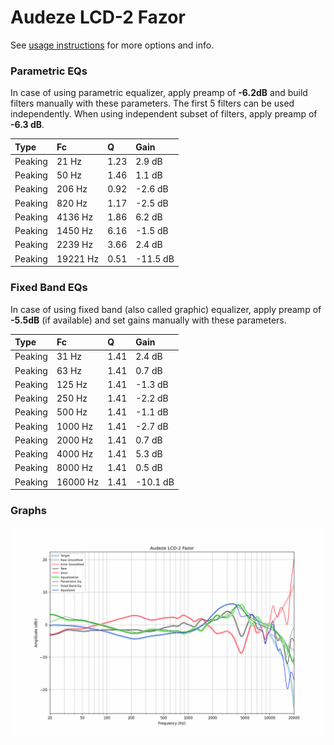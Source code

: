 # Audeze LCD-2 Fazor
See [usage instructions](https://github.com/jaakkopasanen/AutoEq#usage) for more options and info.

### Parametric EQs
In case of using parametric equalizer, apply preamp of **-6.2dB** and build filters manually
with these parameters. The first 5 filters can be used independently.
When using independent subset of filters, apply preamp of **-6.3 dB**.

| Type    | Fc       |    Q | Gain     |
|:--------|:---------|:-----|:---------|
| Peaking | 21 Hz    | 1.23 | 2.9 dB   |
| Peaking | 50 Hz    | 1.46 | 1.1 dB   |
| Peaking | 206 Hz   | 0.92 | -2.6 dB  |
| Peaking | 820 Hz   | 1.17 | -2.5 dB  |
| Peaking | 4136 Hz  | 1.86 | 6.2 dB   |
| Peaking | 1450 Hz  | 6.16 | -1.5 dB  |
| Peaking | 2239 Hz  | 3.66 | 2.4 dB   |
| Peaking | 19221 Hz | 0.51 | -11.5 dB |

### Fixed Band EQs
In case of using fixed band (also called graphic) equalizer, apply preamp of **-5.5dB**
(if available) and set gains manually with these parameters.

| Type    | Fc       |    Q | Gain     |
|:--------|:---------|:-----|:---------|
| Peaking | 31 Hz    | 1.41 | 2.4 dB   |
| Peaking | 63 Hz    | 1.41 | 0.7 dB   |
| Peaking | 125 Hz   | 1.41 | -1.3 dB  |
| Peaking | 250 Hz   | 1.41 | -2.2 dB  |
| Peaking | 500 Hz   | 1.41 | -1.1 dB  |
| Peaking | 1000 Hz  | 1.41 | -2.7 dB  |
| Peaking | 2000 Hz  | 1.41 | 0.7 dB   |
| Peaking | 4000 Hz  | 1.41 | 5.3 dB   |
| Peaking | 8000 Hz  | 1.41 | 0.5 dB   |
| Peaking | 16000 Hz | 1.41 | -10.1 dB |

### Graphs
![](./Audeze%20LCD-2%20Fazor.png)
